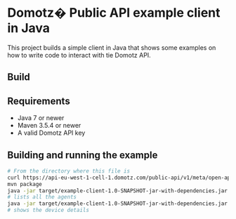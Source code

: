 # Domotz� Public API example client in Java
  
  
This project builds a simple client in Java that shows some examples on how to write code to interact with tie Domotz API.


## Build

## Requirements

 - Java 7 or newer
 - Maven 3.5.4 or newer
 - A valid Domotz API key

 
## Building and running the example

 
```bash
# From the directory where this file is
curl https://api-eu-west-1-cell-1.domotz.com/public-api/v1/meta/open-api-definition > src/main/resources/api.json
mvn package
java -jar target/example-client-1.0-SNAPSHOT-jar-with-dependencies.jar -k [your API key] -c [your cell] agents
# lists all the agents
java -jar target/example-client-1.0-SNAPSHOT-jar-with-dependencies.jar -k [your API key] -c [your cell] device -a 1234 -d 456
# shows the device details

``` 
 
 
  